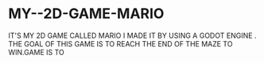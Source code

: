 # MY--2D-GAME-MARIO
IT'S  MY 2D GAME CALLED MARIO I MADE IT BY USING A GODOT ENGINE . THE GOAL OF THIS GAME IS TO REACH THE END OF THE MAZE TO WIN.GAME IS TO  
